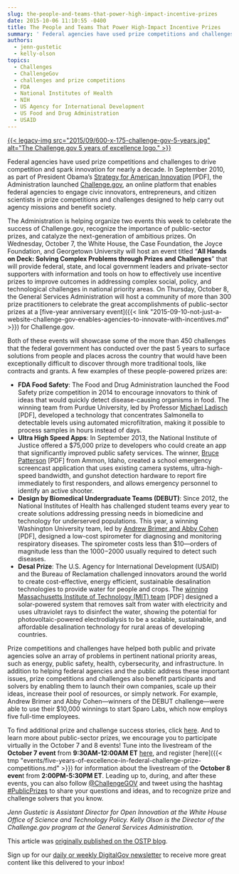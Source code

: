 ```yaml
---
slug: the-people-and-teams-that-power-high-impact-incentive-prizes
date: 2015-10-06 11:10:55 -0400
title: The People and Teams That Power High-Impact Incentive Prizes
summary: ' Federal agencies have used prize competitions and challenges to drive competition and spark innovation for nearly a decade. In September 2010, as part of President Obama’s Strategy for American Innovation [PDF], the Administration launched Challenge.gov, an online platform that enables federal agencies to engage civic'
authors:
  - jenn-gustetic
  - kelly-olson
topics:
  - Challenges
  - ChallengeGov
  - challenges and prize competitions
  - FDA
  - National Institutes of Health
  - NIH
  - US Agency for International Development
  - US Food and Drug Administration
  - USAID
---
```


[{{< legacy-img src="2015/09/600-x-175-challenge-gov-5-years.jpg" alt="The Challenge.gov 5 years of excellence logo." >}}](https://s3.amazonaws.com/digitalgov/_legacy-img/2015/09/600-x-175-challenge-gov-5-years.jpg)
  
Federal agencies have used prize competitions and challenges to drive competition and spark innovation for nearly a decade. In September 2010, as part of President Obama’s [Strategy for American Innovation](https://www.whitehouse.gov/sites/default/files/uploads/InnovationStrategy.pdf) [PDF], the Administration launched [Challenge.gov](https://www.challenge.gov/), an online platform that enables federal agencies to engage civic innovators, entrepreneurs, and citizen scientists in prize competitions and challenges designed to help carry out agency missions and benefit society.

The Administration is helping organize two events this week to celebrate the success of Challenge.gov, recognize the importance of public-sector prizes, and catalyze the next-generation of ambitious prizes. On Wednesday, October 7, the White House, the Case Foundation, the Joyce Foundation, and Georgetown University will host an event titled “**All Hands on Deck: Solving Complex Problems through Prizes and Challenges**” that will provide federal, state, and local government leaders and private-sector supporters with information and tools on how to effectively use incentive prizes to improve outcomes in addressing complex social, policy, and technological challenges in national priority areas. On Thursday, October 8, the General Services Administration will host a community of more than 300 prize practitioners to celebrate the great accomplishments of public-sector prizes at a [five-year anniversary event]({{< link "2015-09-10-not-just-a-website-challenge-gov-enables-agencies-to-innovate-with-incentives.md" >}}) for Challenge.gov.

Both of these events will showcase some of the more than 450 challenges that the federal government has conducted over the past 5 years to surface solutions from people and places across the country that would have been exceptionally difficult to discover through more traditional tools, like contracts and grants. A few examples of these people-powered prizes are:

  * **FDA Food Safety**: The Food and Drug Administration launched the Food Safety prize competition in 2014 to encourage innovators to think of ideas that would quickly detect disease-causing organisms in food. The winning team from Purdue University, led by Professor [Michael Ladisch](https://www.challenge.gov/files/2015/09/FINAL-Food-Safety-09302015.pdf) [PDF], developed a technology that concentrates Salmonella to detectable levels using automated microfiltration, making it possible to process samples in hours instead of days.
  * **Ultra High Speed Apps**: In September 2013, the National Institute of Justice offered a $75,000 prize to developers who could create an app that significantly improved public safety services. The winner, [Bruce Patterson](https://www.challenge.gov/files/2015/09/FINAL-UHS-09302015.pdf) [PDF] from Ammon, Idaho, created a school emergency screencast application that uses existing camera systems, ultra-high-speed bandwidth, and gunshot detection hardware to report fire immediately to first responders, and allows emergency personnel to identify an active shooter.
  * **Design by Biomedical Undergraduate Teams (DEBUT)**: Since 2012, the National Institutes of Health has challenged student teams every year to create solutions addressing pressing needs in biomedicine and technology for underserved populations. This year, a winning Washington University team, led by [Andrew Brimer and Abby Cohen](https://www.challenge.gov/files/2015/09/FINAL-DEBUT-09302015.pdf) [PDF], designed a low-cost spirometer for diagnosing and monitoring respiratory diseases. The spirometer costs less than $10—orders of magnitude less than the $1000-$2000 usually required to detect such diseases.
  * **Desal Prize**: The U.S. Agency for International Development (USAID) and the Bureau of Reclamation challenged innovators around the world to create cost-effective, energy efficient, sustainable desalination technologies to provide water for people and crops. The [winning Massachusetts Institute of Technology (MIT) team](https://www.challenge.gov/files/2015/09/FINAL-DESAL-09302015.pdf) [PDF] designed a solar-powered system that removes salt from water with electricity and uses ultraviolet rays to disinfect the water, showing the potential for photovoltaic-powered electrodialysis to be a scalable, sustainable, and affordable desalination technology for rural areas of developing countries.

Prize competitions and challenges have helped both public and private agencies solve an array of problems in pertinent national priority areas, such as energy, public safety, health, cybersecurity, and infrastructure. In addition to helping federal agencies and the public address these important issues, prize competitions and challenges also benefit participants and solvers by enabling them to launch their own companies, scale up their ideas, increase their pool of resources, or simply network. For example, Andrew Brimer and Abby Cohen—winners of the DEBUT challenge—were able to use their $10,000 winnings to start Sparo Labs, which now employs five full-time employees.

To find additional prize and challenge success stories, click [here](https://www.challenge.gov/success-stories/). And to learn more about public-sector prizes, we encourage you to participate virtually in the October 7 and 8 events! Tune into the livestream of the **October 7 event** from **9:30AM-12:00AM ET** [here](http://spi.georgetown.edu/prizes-live), and register [here]({{< tmp "events/five-years-of-excellence-in-federal-challenge-prize-competitions.md" >}}) for information about the livestream of the **October 8 even**t from **2:00PM-5:30PM ET**. Leading up to, during, and after these events, you can also follow [@ChallengeGOV](https://twitter.com/challengegov) and tweet using the hashtag [#PublicPrizes](https://twitter.com/search?src=typd&q=%23publicprizes) to share your questions and ideas, and to recognize prize and challenge solvers that you know.

_Jenn Gustetic is Assistant Director for Open Innovation at the White House Office of Science and Technology Policy._
_Kelly Olson is the Director of the Challenge.gov program at the General Services Administration._

This article was [originally published on the OSTP blog](https://www.whitehouse.gov/blog/2015/10/05/people-and-teams-power-high-impact-incentive-prizes).

Sign up for our <a href="https://public.govdelivery.com/accounts/USHOWTO/subscriber/new" target="_blank">daily or weekly DigitalGov newsletter</a> to receive more great content like this delivered to your inbox!